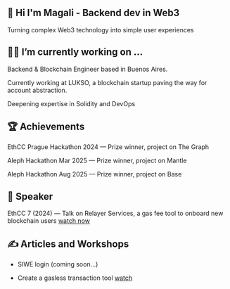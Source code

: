 ## 🚀 Hi I'm Magali - Backend dev in Web3

Turning complex Web3 technology into simple user experiences

<!--
**magalimorin18/magalimorin18** is a ✨ _special_ ✨ repository because its `README.md` (this file) appears on your GitHub profile.

Here are some ideas to get you started:

- 🔭 I’m currently working on ...
- 🌱 I’m currently learning ...
- 👯 I’m looking to collaborate on ...
- 🤔 I’m looking for help with ...
- 💬 Ask me about ...
- 📫 How to reach me: ...
- 😄 Pronouns: ...
- ⚡ Fun fact: ...
-->

## 👩‍💻 I’m currently working on ...

Backend & Blockchain Engineer based in Buenos Aires.

Currently working at LUKSO, a blockchain startup paving the way for account abstraction.

Deepening expertise in Solidity and DevOps

## 🏆 Achievements

EthCC Prague Hackathon 2024 — Prize winner, project on The Graph

Aleph Hackathon Mar 2025 — Prize winner, project on Mantle

Aleph Hackathon Aug 2025 — Prize winner, project on Base

## 🎤 Speaker

EthCC 7 (2024) — Talk on Relayer Services, a gas fee tool to onboard new blockchain users [watch now](https://ethcc.io/archives/onboarding-new-users-using-a-gasless-transaction-tool)


## ✍️ Articles and Workshops

- SIWE login (coming soon...)
  
- Create a gasless transaction tool [watch](https://www.youtube.com/watch?v=cpmO3RUu_OM)
